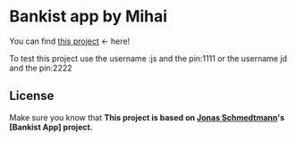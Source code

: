 # Bankist app by Mihai
You can find [this project](https://bankist-app-by-mihai.netlify.app) <- here!

To test this project use the username :js and the pin:1111 or the username jd and the pin:2222


## License

Make sure you know that **This project is based on [Jonas Schmedtmann](https://github.com/jonasschmedtmann)'s [Bankist App] project.**
